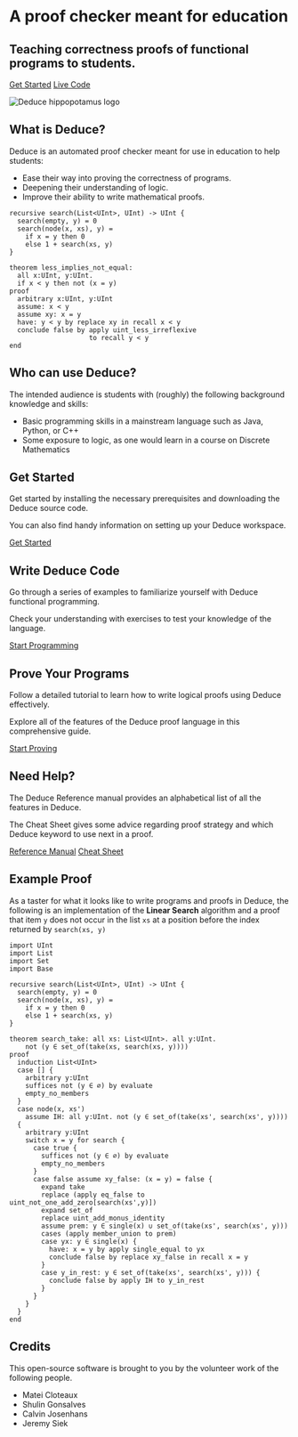 <!-- 
How index generation works:
  For the most part this is just a regular  markdown file
  However, there's extra "comments" to specify the structure
  of the html content. 
  
  Any links to images or pages should be relative to the gh_pages 
  directory, not the gh_pages/doc  directory. Do not link to 
  '../pages/blah'. Instead  link to './pages/blah'

There are four kinds of html "comments":
  - section : to separate large sections of the page
  - block   : next level separation within sections
  - figure  : next level separation within block
  - buttons : to create inline button groups

The syntax for the html "comments" is as follows:
  Start a type of divider with the name of the divider along with
  a potential class name. example:

    type
      or
    type: blah
  
  Then end that divider with end followed by the name of the type
  example:

    end type

There are four main sections whose structure should NOT change:

Header:
  Header contains a block with two bold headers and a button 
  group. You can add as many links to the button group as you 
  want! The header also contains an extra side image (the logo)

About:
  About contains two blocks which each contain a figure and a
  code block. This section appears with a gray background

Blocks:
  Blocks is the 4 information blocks that appear in a grid on
  the site. Each block in blocks contains a header, some text
  and a button group (again this group can have as many buttons
  as you want (just make sure they fit in the page))

Example:
  Example contains a bold header, some text, and a large code
  block. This section also appears with a gray background.

You can add as many additional sections as you want. For example,
the credits section, but I wouldn't recommend adding blocks or
figures within them since no css rules are written for that.
Feel free to add as many paragraphs and lists as you want!

-->

<!-- section: header -->
<!-- block -->
# A proof checker meant for education

## Teaching correctness proofs of functional programs to students.

<!-- buttons -->
[Get Started](./pages/getting-started.html)
[Live Code](./sandbox.html)
<!-- end buttons -->
<!-- end block -->

![Deduce hippopotamus logo](./images/logo.svg)
<!-- end section -->

<!-- section: about -->
<!-- block -->
<!-- figure -->
## What is Deduce?

Deduce is an automated proof checker meant for use in education to help students:
- Ease their way into proving the correctness of programs.
- Deepening their understanding of logic.
- Improve their ability to write mathematical proofs.
<!-- end figure -->

```{.deduce^#home_example1}
recursive search(List<UInt>, UInt) -> UInt {
  search(empty, y) = 0
  search(node(x, xs), y) =
    if x = y then 0
    else 1 + search(xs, y)
}
```
<!-- end block -->

<!-- block -->

```{.deduce^#home_example2}
theorem less_implies_not_equal:
  all x:UInt, y:UInt.
  if x < y then not (x = y)
proof
  arbitrary x:UInt, y:UInt
  assume: x < y
  assume xy: x = y
  have: y < y by replace xy in recall x < y
  conclude false by apply uint_less_irreflexive
                    to recall y < y
end
```

<!-- figure -->
## Who can use Deduce?

The intended audience is students with (roughly) the following background knowledge and skills:

- Basic programming skills in a mainstream language such as Java, Python, or C++
- Some exposure to logic, as one would learn in a course on Discrete Mathematics
<!-- end figure -->
<!-- end block -->
<!-- end section -->

<!-- section: blocks -->
<!-- block -->
## Get Started

Get started by installing the necessary prerequisites and downloading the Deduce source code.

You can also find handy information on setting up your Deduce workspace.

<!-- buttons -->
[Get Started](./pages/getting-started.html)
<!-- end buttons -->
<!-- end block -->

<!-- block -->
## Write Deduce Code

Go through a series of examples to familiarize yourself with Deduce functional programming.

Check your understanding with exercises to test your knowledge of the language.

<!-- buttons -->
[Start Programming](./pages/deduce-programming.html)
<!-- end buttons -->
<!-- end block -->

<!-- block -->
## Prove Your Programs

Follow a detailed tutorial to learn how to write logical proofs using Deduce effectively.

Explore all of the features of the Deduce proof language in this comprehensive guide.

<!-- buttons -->
[Start Proving](./pages/deduce-proofs.html)
<!-- end buttons -->
<!-- end block -->

<!-- block -->
## Need Help?

The Deduce Reference manual provides an alphabetical list of all the features in Deduce.

The Cheat Sheet gives some advice regarding proof strategy and which Deduce keyword to use next in a proof.

<!-- buttons -->
[Reference Manual](./pages/reference.html)
[Cheat Sheet](./pages/cheat-sheet.html)
<!-- end buttons -->
<!-- end block -->
<!-- end section -->


<!-- section: example -->
## Example Proof

As a taster for what it looks like to write programs and proofs in Deduce, the following is an implementation of the **Linear Search** algorithm and a proof that item `y` does not occur in the list `xs` at a position before the index returned by `search(xs, y)`

```{.deduce^#home_example3}
import UInt
import List
import Set
import Base

recursive search(List<UInt>, UInt) -> UInt {
  search(empty, y) = 0
  search(node(x, xs), y) =
    if x = y then 0
    else 1 + search(xs, y)
}

theorem search_take: all xs: List<UInt>. all y:UInt.
    not (y ∈ set_of(take(xs, search(xs, y))))
proof
  induction List<UInt>
  case [] {
    arbitrary y:UInt
    suffices not (y ∈ ∅) by evaluate
    empty_no_members
  }
  case node(x, xs')
    assume IH: all y:UInt. not (y ∈ set_of(take(xs', search(xs', y))))
  {
    arbitrary y:UInt
    switch x = y for search {
      case true {
        suffices not (y ∈ ∅) by evaluate
        empty_no_members
      }
      case false assume xy_false: (x = y) = false {
        expand take
        replace (apply eq_false to uint_not_one_add_zero[search(xs',y)])
        expand set_of
        replace uint_add_monus_identity
        assume prem: y ∈ single(x) ∪ set_of(take(xs', search(xs', y)))
        cases (apply member_union to prem)
        case yx: y ∈ single(x) {
          have: x = y by apply single_equal to yx
          conclude false by replace xy_false in recall x = y
        }
        case y_in_rest: y ∈ set_of(take(xs', search(xs', y))) {
          conclude false by apply IH to y_in_rest
        }
      }
    }
  }
end
```
<!-- end section -->

<!-- section: credits -->
## Credits

This open-source software is brought to you by the volunteer work of the following people. 

- Matei Cloteaux
- Shulin Gonsalves
- Calvin Josenhans
- Jeremy Siek
<!-- end section -->


<!--
```{.deduce^file=Index.pf} 
<<home_example3>>
<<home_example2>>
```
-->
